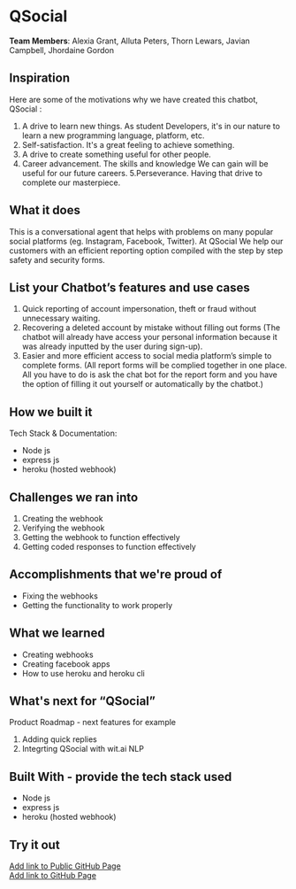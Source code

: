 # QSocial

[//]: <> (Please use this Winning Hackathon Application as an example:
https://devpost.com/software/rewise-ai-powered-revision-bot)

**Team Members**: Alexia Grant, Alluta Peters, Thorn Lewars, Javian Campbell, Jhordaine Gordon

## Inspiration
Here are some of the motivations why we have created this chatbot, QSocial :
1. A drive to learn new things. As student Developers, it's in our nature to learn a new programming language, platform, etc.
2. Self-satisfaction. It's a great feeling to achieve something.
3. A drive to create something useful for other people.
4. Career advancement. The skills and knowledge We can gain will be useful for our future careers.
5.Perseverance. Having that drive to complete our masterpiece.


## What it does
This is a conversational agent that helps with problems on many popular social platforms (eg. Instagram, Facebook, Twitter). At QSocial We help our customers with an efficient reporting option compiled with the step by step safety and security forms.


## List your Chatbot’s features and use cases
1. Quick reporting of account impersonation, theft or fraud without unnecessary waiting.
2. Recovering a deleted account by mistake without filling out forms (The chatbot will already have access your personal information because it was already inputted by the user during sign-up).
3. Easier and more efficient access to social media platform’s simple to complete forms. (All report forms will be complied together in one place. All you have to do is ask the chat bot for the report form and you have the option of filling it out yourself or automatically by the chatbot.)

## How we built it
Tech Stack & Documentation:
* Node js
* express js
* heroku (hosted webhook)


## Challenges we ran into
1. Creating the webhook
2. Verifying the webhook
3. Getting the webhook to function effectively
4. Getting coded responses to function effectively
 
 
## Accomplishments that we're proud of
* Fixing the webhooks
* Getting the functionality to work properly


## What we learned
* Creating webhooks
* Creating facebook apps
* How to use heroku and heroku cli


## What's next for “QSocial”
Product Roadmap - next features for example
1. Adding quick replies
1. Integrting QSocial with wit.ai NLP


## Built With - provide the tech stack used 
* Node js
* express js
* heroku (hosted webhook)


## Try it out
[Add link to Public GitHub Page](link) </br>
[Add link to GitHub Page](link)
